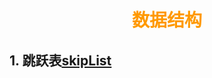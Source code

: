 # <div style="text-align:center;color:#FF9900">数据结构</div>


## 1. 跳跃表[skipList]












[skipList]:https://blog.csdn.net/ict2014/article/details/17394259
